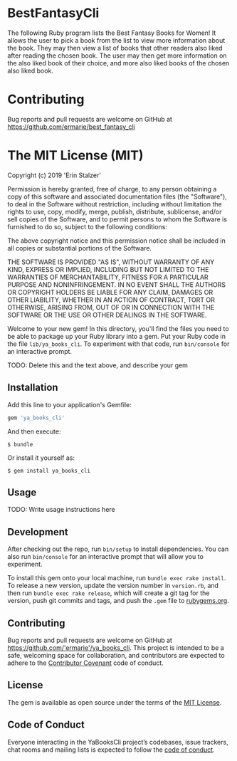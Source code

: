 # BestFantasyCli

The following Ruby program lists the Best Fantasy Books for Women! It allows the user to pick a book from the list to view more information about the book. They may then view a list of books that other readers also liked after reading the chosen book. The user may then get more information on the also liked book of their choice, and more also liked books of the chosen also liked book.

# Contributing

Bug reports and pull requests are welcome on GitHub at https://github.com/ermarie/best_fantasy_cli

# The MIT License (MIT)

Copyright (c) 2019 'Erin Stalzer'

Permission is hereby granted, free of charge, to any person obtaining a copy
of this software and associated documentation files (the "Software"), to deal
in the Software without restriction, including without limitation the rights
to use, copy, modify, merge, publish, distribute, sublicense, and/or sell
copies of the Software, and to permit persons to whom the Software is
furnished to do so, subject to the following conditions:

The above copyright notice and this permission notice shall be included in
all copies or substantial portions of the Software.

THE SOFTWARE IS PROVIDED "AS IS", WITHOUT WARRANTY OF ANY KIND, EXPRESS OR
IMPLIED, INCLUDING BUT NOT LIMITED TO THE WARRANTIES OF MERCHANTABILITY,
FITNESS FOR A PARTICULAR PURPOSE AND NONINFRINGEMENT. IN NO EVENT SHALL THE
AUTHORS OR COPYRIGHT HOLDERS BE LIABLE FOR ANY CLAIM, DAMAGES OR OTHER
LIABILITY, WHETHER IN AN ACTION OF CONTRACT, TORT OR OTHERWISE, ARISING FROM,
OUT OF OR IN CONNECTION WITH THE SOFTWARE OR THE USE OR OTHER DEALINGS IN
THE SOFTWARE.





Welcome to your new gem! In this directory, you'll find the files you need to be able to package up your Ruby library into a gem. Put your Ruby code in the file `lib/ya_books_cli`. To experiment with that code, run `bin/console` for an interactive prompt.

TODO: Delete this and the text above, and describe your gem

## Installation

Add this line to your application's Gemfile:

```ruby
gem 'ya_books_cli'
```

And then execute:

    $ bundle

Or install it yourself as:

    $ gem install ya_books_cli

## Usage

TODO: Write usage instructions here

## Development

After checking out the repo, run `bin/setup` to install dependencies. You can also run `bin/console` for an interactive prompt that will allow you to experiment.

To install this gem onto your local machine, run `bundle exec rake install`. To release a new version, update the version number in `version.rb`, and then run `bundle exec rake release`, which will create a git tag for the version, push git commits and tags, and push the `.gem` file to [rubygems.org](https://rubygems.org).

## Contributing

Bug reports and pull requests are welcome on GitHub at https://github.com/'ermarie'/ya_books_cli. This project is intended to be a safe, welcoming space for collaboration, and contributors are expected to adhere to the [Contributor Covenant](http://contributor-covenant.org) code of conduct.

## License

The gem is available as open source under the terms of the [MIT License](https://opensource.org/licenses/MIT).

## Code of Conduct

Everyone interacting in the YaBooksCli project’s codebases, issue trackers, chat rooms and mailing lists is expected to follow the [code of conduct](https://github.com/'ermarie'/ya_books_cli/blob/master/CODE_OF_CONDUCT.md).
